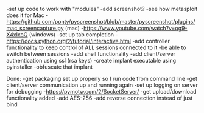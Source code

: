 -set up code to work with "modules"
-add screenshot?
	-see how metasploit does it for Mac
	-https://github.com/ponty/pyscreenshot/blob/master/pyscreenshot/plugins/mac_screencapture.py (mac)
	-https://www.youtube.com/watch?v=og9-X4xIxoQ (windows)
-set up tab completion
	-https://docs.python.org/2/tutorial/interactive.html
-add controller functionality to keep control of ALL sessions connected to it
	-be able to switch between sessions
-add shell functionality
-add client/server authentication using ssl (rsa keys)
-create implant executable using pyinstaller
-obfuscate that implant
	
Done:
-get packaging set up properly so I run code from command line
-get client/server communication up and running again
-set up logging on server for debugging
	-https://pymotw.com/2/SocketServer/
-get upload/download functionality added
-add AES-256
-add reverse connection instead of just bind
